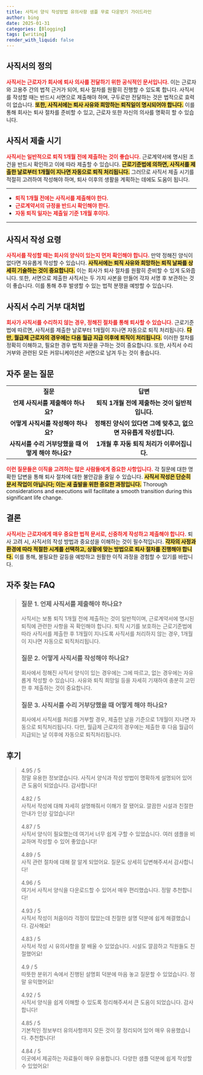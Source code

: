```yaml
---
title: 사직서 양식 작성방법 유의사항 샘플 무료 다운받기 가이드라인
author: bing
date: 2025-01-31
categories: [Blogging]
tags: [writing]
render_with_liquid: false
---
```



<h2 id='사직서의 정의'>사직서의 정의</h2>

<p><b><span style="color: #ee2323;">사직서는 근로자가 회사에 퇴사 의사를 전달하기 위한 공식적인 문서입니다.</span></b> 이는 근로자와 고용주 간의 법적 근거가 되어, 퇴사 절차를 원활히 진행할 수 있도록 합니다. 사직서를 작성할 때는 반드시 서면으로 제출해야 하며, 구두로만 전달하는 것은 법적으로 효력이 없습니다. <b><span style="background-color: #ffe066;">또한, 사직서에는 퇴사 사유와 희망하는 퇴직일이 명시되어야 합니다.</span></b> 이를 통해 회사는 퇴사 절차를 준비할 수 있고, 근로자 또한 자신의 의사를 명확히 할 수 있습니다.</p>

<h2 id='사직서 제출 시기'>사직서 제출 시기</h2>

<p><b><span style="color: #ee2323;">사직서는 일반적으로 퇴직 1개월 전에 제출하는 것이 좋습니다.</span></b> 근로계약서에 명시된 조건을 반드시 확인하고 이에 따라 제출할 수 있습니다. <b><span style="background-color: #ffe066;">근로기준법에 의하면, 사직서를 제출한 날로부터 1개월이 지나면 자동으로 퇴직 처리됩니다.</span></b> 그러므로 사직서 제출 시기를 적절히 고려하여 작성해야 하며, 퇴사 이후의 생활을 계획하는 데에도 도움이 됩니다.</p>

<hr />

<ul>
    <li><b><span style="color: #ee2323;">퇴직 1개월 전에는 사직서를 제출해야 한다.</span></b></li>
    <li><b><span style="color: #ee2323;">근로계약서의 규정을 반드시 확인해야 한다.</span></b></li>
    <li><b><span style="color: #ee2323;">자동 퇴직 일자는 제출일 기준 1개월 후이다.</span></b></li>
</ul>

<hr />

<h2 id='사직서 작성 요령'>사직서 작성 요령</h2>

<p><b><span style="color: #ee2323;">사직서를 작성할 때는 회사의 양식이 있는지 먼저 확인해야 합니다.</span></b> 만약 정해진 양식이 없다면 자유롭게 작성할 수 있습니다. <b><span style="background-color: #ffe066;">사직서에는 퇴직 사유와 희망하는 퇴직 날짜를 상세히 기술하는 것이 중요합니다.</span></b> 이는 회사가 퇴사 절차를 원활히 준비할 수 있게 도와줍니다. 또한, 서면으로 제출한 사직서는 두 가지 사본을 만들어 각자 서명 후 보관하는 것이 좋습니다. 이를 통해 추후 발생할 수 있는 법적 분쟁을 예방할 수 있습니다.</p>

<h2 id='사직서 수리 거부 대처법'>사직서 수리 거부 대처법</h2>

<p><b><span style="color: #ee2323;">회사가 사직서를 수리하지 않는 경우, 정해진 절차를 통해 퇴사할 수 있습니다.</span></b> 근로기준법에 따르면, 사직서를 제출한 날로부터 1개월이 지나면 자동으로 퇴직 처리됩니다. <b><span style="background-color: #ffe066;">다만, 월급제 근로자의 경우에는 다음 월급 지급 이후에 퇴직이 처리됩니다.</span></b> 이러한 절차를 정확히 이해하고, 필요한 경우 법적 자문을 구하는 것이 중요합니다. 또한, 사직서 수리 거부와 관련된 모든 커뮤니케이션은 서면으로 남겨 두는 것이 좋습니다.</p>

<h2 id='자주 묻는 질문'>자주 묻는 질문</h2>

<table>
    <tr>
        <td style="text-align: center; height: 17px;"><b>질문</b></td>
        <td style="text-align: center; height: 17px;"><b>답변</b></td>
    </tr>
    <tr>
        <td style="text-align: center; height: 17px;"><b>언제 사직서를 제출해야 하나요?</b></td>
        <td style="text-align: center; height: 17px;"><b>퇴직 1개월 전에 제출하는 것이 일반적입니다.</b></td>
    </tr>
    <tr>
        <td style="text-align: center; height: 17px;"><b>어떻게 사직서를 작성해야 하나요?</b></td>
        <td style="text-align: center; height: 17px;"><b>정해진 양식이 있다면 그에 맞추고, 없으면 자유롭게 작성합니다.</b></td>
    </tr>
    <tr>
        <td style="text-align: center; height: 17px;"><b>사직서를 수리 거부당했을 때 어떻게 해야 하나요?</b></td>
        <td style="text-align: center; height: 17px;"><b>1개월 후 자동 퇴직 처리가 이루어집니다.</b></td>
    </tr>
</table>

<p><b><span style="color: #ee2323;">이런 질문들은 이직을 고려하는 많은 사람들에게 중요한 사항입니다.</span></b> 각 질문에 대한 명확한 답변을 통해 퇴사 절차에 대한 불안감을 줄일 수 있습니다. <b><span style="background-color: #ffe066;">사직서 작성은 단순히 문서 작업이 아닙니다; 이는 새 출발을 위한 중요한 과정입니다.</span></b> Thorough considerations and executions will facilitate a smooth transition during this significant life change.</p>

<h2 id='결론'>결론</h2>

<p><b><span style="color: #ee2323;">사직서는 근로자에게 매우 중요한 법적 문서로, 신중하게 작성하고 제출해야 합니다.</span></b> 퇴사 고려 시, 사직서의 작성 방법과 중요성을 이해하는 것이 필수적입니다. <b><span style="background-color: #ffe066;">각자의 사정과 환경에 따라 적절한 시계를 선택하고, 상황에 맞는 방법으로 퇴사 절차를 진행해야 합니다.</span></b> 이를 통해, 불필요한 갈등을 예방하고 원활한 이직 과정을 경험할 수 있기를 바랍니다.</p>


<h2 id='자주_찾는_FAQ'>자주 찾는 FAQ</h2>
<div itemscope="" itemtype="https://schema.org/FAQPage"> 
<blockquote> 
<div itemscope="" itemprop="mainEntity" itemtype="https://schema.org/Question"> 
<h3 itemprop="name">질문 1. 언제 사직서를 제출해야 하나요?</h3> 
<div itemscope="" itemprop="acceptedAnswer" itemtype="https://schema.org/Answer"> 
<span itemprop="text"> 
<p>사직서는 보통 퇴직 1개월 전에 제출하는 것이 일반적이며, 근로계약서에 명시된 퇴직에 관련한 사항을 꼭 확인해야 합니다. 퇴직 시기를 보호하는 근로기준법에 따라 사직서를 제출한 후 1개월이 지나도록 사직서를 처리하지 않는 경우, 1개월이 지나면 자동으로 퇴직처리됩니다.</p> 
</span> 
</div> 
</div> 

<div itemscope="" itemprop="mainEntity" itemtype="https://schema.org/Question"> 
<h3 itemprop="name">질문 2. 어떻게 사직서를 작성해야 하나요?</h3> 
<div itemscope="" itemprop="acceptedAnswer" itemtype="https://schema.org/Answer"> 
<span itemprop="text"> 
<p>회사에서 정해진 사직서 양식이 있는 경우에는 그에 따르고, 없는 경우에는 자유롭게 작성할 수 있습니다. 사유와 퇴직 희망일 등을 자세히 기재하여 충분히 고민한 후 제출하는 것이 중요합니다.</p> 
</span> 
</div> 
</div> 

<div itemscope="" itemprop="mainEntity" itemtype="https://schema.org/Question"> 
<h3 itemprop="name">질문 3. 사직서를 수리 거부당했을 때 어떻게 해야 하나요?</h3> 
<div itemscope="" itemprop="acceptedAnswer" itemtype="https://schema.org/Answer"> 
<span itemprop="text"> 
<p>회사에서 사직서를 처리를 거부할 경우, 제출한 날을 기준으로 1개월이 지나면 자동으로 퇴직처리됩니다. 다만, 월급제 근로자의 경우에는 제출한 후 다음 월급이 지급되는 날 이후에 자동으로 퇴직처리됩니다.</p> 
</span> 
</div> 
</div> 
</blockquote> 
</div>
<h2 id='후기'>후기</h2>
<div itemscope itemtype="https://schema.org/Product">
  <blockquote>
  <div itemprop="review" itemscope itemtype="https://schema.org/Review">
      <div itemprop="reviewRating" itemscope itemtype="https://schema.org/Rating"> <span itemprop="ratingValue">4.95</span> / <span itemprop="bestRating">5</span> </div>
      <span itemprop="reviewBody">정말 유용한 정보였습니다. 사직서 양식과 작성 방법이 명확하게 설명되어 있어 큰 도움이 되었습니다. 감사합니다!</span>
  </div>
  <br>
  <div itemprop="review" itemscope itemtype="https://schema.org/Review">
      <div itemprop="reviewRating" itemscope itemtype="https://schema.org/Rating"> <span itemprop="ratingValue">4.82</span> / <span itemprop="bestRating">5</span> </div>
      <span itemprop="reviewBody">사직서 작성에 대해 자세히 설명해줘서 이해가 잘 됐어요. 깔끔한 시설과 친절한 안내가 인상 깊었습니다!</span>
  </div>
  <br>
  <div itemprop="review" itemscope itemtype="https://schema.org/Review">
      <div itemprop="reviewRating" itemscope itemtype="https://schema.org/Rating"> <span itemprop="ratingValue">4.87</span> / <span itemprop="bestRating">5</span> </div>
      <span itemprop="reviewBody">사직서 양식이 필요했는데 여기서 너무 쉽게 구할 수 있었습니다. 여러 샘플을 비교하며 작성할 수 있어 좋았습니다!</span>
  </div>
  <br>
  <div itemprop="review" itemscope itemtype="https://schema.org/Review">
      <div itemprop="reviewRating" itemscope itemtype="https://schema.org/Rating"> <span itemprop="ratingValue">4.89</span> / <span itemprop="bestRating">5</span> </div>
      <span itemprop="reviewBody">사직 관련 절차에 대해 잘 알게 되었어요. 질문도 상세히 답변해주셔서 감사합니다!</span>
  </div>
  <br>
  <div itemprop="review" itemscope itemtype="https://schema.org/Review">
      <div itemprop="reviewRating" itemscope itemtype="https://schema.org/Rating"> <span itemprop="ratingValue">4.96</span> / <span itemprop="bestRating">5</span> </div>
      <span itemprop="reviewBody">여기서 사직서 양식을 다운로드할 수 있어서 매우 편리했습니다. 정말 추천합니다!</span>
  </div>
  <br>
  <div itemprop="review" itemscope itemtype="https://schema.org/Review">
      <div itemprop="reviewRating" itemscope itemtype="https://schema.org/Rating"> <span itemprop="ratingValue">4.93</span> / <span itemprop="bestRating">5</span> </div>
      <span itemprop="reviewBody">사직서 작성이 처음이라 걱정이 많았는데 친절한 설명 덕분에 쉽게 해결했습니다. 감사해요!</span>
  </div>
  <br>
  <div itemprop="review" itemscope itemtype="https://schema.org/Review">
      <div itemprop="reviewRating" itemscope itemtype="https://schema.org/Rating"> <span itemprop="ratingValue">4.83</span> / <span itemprop="bestRating">5</span> </div>
      <span itemprop="reviewBody">사직서 작성 시 유의사항을 잘 배울 수 있었습니다. 시설도 깔끔하고 직원들도 친절했어요!</span>
  </div>
  <br>
  <div itemprop="review" itemscope itemtype="https://schema.org/Review">
      <div itemprop="reviewRating" itemscope itemtype="https://schema.org/Rating"> <span itemprop="ratingValue">4.9</span> / <span itemprop="bestRating">5</span> </div>
      <span itemprop="reviewBody">따뜻한 분위기 속에서 진행된 설명회 덕분에 마음 놓고 질문할 수 있었습니다. 정말 유익했어요!</span>
  </div>
  <br>
  <div itemprop="review" itemscope itemtype="https://schema.org/Review">
      <div itemprop="reviewRating" itemscope itemtype="https://schema.org/Rating"> <span itemprop="ratingValue">4.92</span> / <span itemprop="bestRating">5</span> </div>
      <span itemprop="reviewBody">사직서 양식을 쉽게 이해할 수 있도록 정리해주셔서 큰 도움이 되었습니다. 감사합니다!</span>
  </div>
  <br>
  <div itemprop="review" itemscope itemtype="https://schema.org/Review">
      <div itemprop="reviewRating" itemscope itemtype="https://schema.org/Rating"> <span itemprop="ratingValue">4.85</span> / <span itemprop="bestRating">5</span> </div>
      <span itemprop="reviewBody">기본적인 정보부터 유의사항까지 모든 것이 잘 정리되어 있어 매우 유용했습니다. 추천합니다!</span>
  </div>
  <br>
  <div itemprop="review" itemscope itemtype="https://schema.org/Review">
      <div itemprop="reviewRating" itemscope itemtype="https://schema.org/Rating"> <span itemprop="ratingValue">4.84</span> / <span itemprop="bestRating">5</span> </div>
      <span itemprop="reviewBody">이곳에서 제공하는 자료들이 매우 유용합니다. 다양한 샘플 덕분에 쉽게 작성할 수 있었어요!</span>
  </div>
  </blockquote>
</div>
